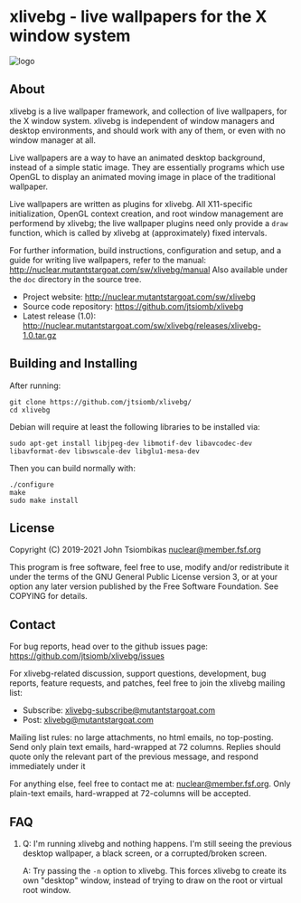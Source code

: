 xlivebg - live wallpapers for the X window system
=================================================

![logo](http://nuclear.mutantstargoat.com/sw/xlivebg/xlivebg_logo2_sm.png)

About
-----

xlivebg is a live wallpaper framework, and collection of live wallpapers, for
the X window system. xlivebg is independent of window managers and desktop
environments, and should work with any of them, or even with no window manager
at all.

Live wallpapers are a way to have an animated desktop background, instead of a
simple static image. They are essentially programs which use OpenGL to display
an animated moving image in place of the traditional wallpaper.

Live wallpapers are written as plugins for xlivebg. All X11-specific
initialization, OpenGL context creation, and root window management are
performend by xlivebg; the live wallpaper plugins need only provide a `draw`
function, which is called by xlivebg at (approximately) fixed intervals.

For further information, build instructions, configuration and setup, and a
guide for writing live wallpapers, refer to the manual:
http://nuclear.mutantstargoat.com/sw/xlivebg/manual
Also available under the `doc` directory in the source tree.

  - Project website: http://nuclear.mutantstargoat.com/sw/xlivebg
  - Source code repository: https://github.com/jtsiomb/xlivebg
  - Latest release (1.0): http://nuclear.mutantstargoat.com/sw/xlivebg/releases/xlivebg-1.0.tar.gz

Building and Installing
-------

After running:
```
git clone https://github.com/jtsiomb/xlivebg/
cd xlivebg
```

Debian will require at least the following libraries to be installed via:
```
sudo apt-get install libjpeg-dev libmotif-dev libavcodec-dev libavformat-dev libswscale-dev libglu1-mesa-dev
```

Then you can build normally with:
```
./configure
make
sudo make install
```


License
-------
Copyright (C) 2019-2021 John Tsiombikas <nuclear@member.fsf.org>

This program is free software, feel free to use, modify and/or redistribute it
under the terms of the GNU General Public License version 3, or at your option
any later version published by the Free Software Foundation. See COPYING for
details.

Contact
-------
For bug reports, head over to the github issues page:
https://github.com/jtsiomb/xlivebg/issues

For xlivebg-related discussion, support questions, development, bug reports,
feature requests, and patches, feel free to join the xlivebg mailing list:
  - Subscribe: xlivebg-subscribe@mutantstargoat.com
  - Post: xlivebg@mutantstargoat.com

Mailing list rules: no large attachments, no html emails, no top-posting. Send
only plain text emails,	hard-wrapped at 72 columns. Replies should quote only
the relevant part of the previous message, and respond immediately under it

For anything else, feel free to contact me at: nuclear@member.fsf.org. Only
plain-text emails, hard-wrapped at 72-columns will be accepted.

FAQ
---
1. Q: I'm running xlivebg and nothing happens. I'm still seeing the previous
      desktop wallpaper, a black screen, or a corrupted/broken screen.

   A: Try passing the `-n` option to xlivebg. This forces xlivebg to create its
      own "desktop" window, instead of trying to draw on the root or virtual
      root window.

